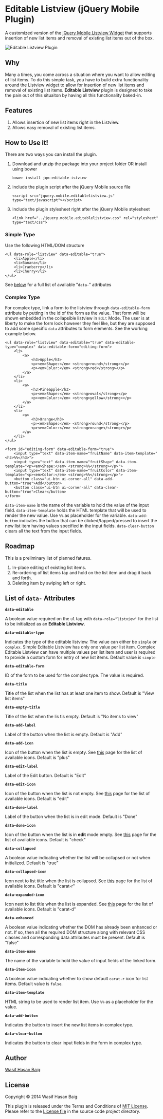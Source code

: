 Editable Listview (jQuery Mobile Plugin)
========================================
A customized version of the [jQuery Mobile Listview Widget](http://demos.jquerymobile.com/1.4.2/listview/) that supports insertion of new list items and removal of existing list items out of the box.

![Editable Listview Plugin](editable-listview.png?raw=true)

## Why
Many a times, you come across a situation where you want to allow editing of list items. To do this simple task, you have to build extra functionality around the Listview widget to allow for insertion of new list items and removal of existing list items. **Editable Listview** plugin is designed to take the pain out of this situaiton by having all this functionality baked-in.

## Features

1. Allows insertion of new list items right in the Listview.
2. Allows easy removal of existing list items.

## How to Use it!
There are two ways you can install the plugin.

1. Download and unzip the package into your project folder OR install using bower

    `bower install jqm-editable-istview`
    
2. Include the plugin script after the jQuery Mobile source file
    
    `<script src="jquery.mobile.editablelistview.js" type="text/javascript"></script>`
    
3. Include the plugin stylesheet right after the jQuery Mobile stylesheet

    `<link href="../jquery.mobile.editablelistview.css" rel="stylesheet" type="text/css">`

### Simple Type
Use the following HTML/DOM structure

```
<ul data-role="listview" data-editable="true">
    <li>Apple</li>
    <li>Banana</li>
    <li>Cranberry</li>
    <li>Cherry</li>
</ul>
```

See [below](#attributes) for a full list of available "`data-`" attributes

### Complex Type
For complex type, link a form to the listview through `data-editable-form` attribute by putting in the id of the form as the value. That form will be shown embedded in the collapsible listview in `Edit` Mode. The user is at liberty to make the form look however they feel like, but they are supposed to add some specific `data` attributes to form elements. See the working example below.

```
<ul data-role="listview" data-editable="true" data-editable-type="complex" data-editable-form="editing-form">
    <li>
        <a>
            <h3>Apple</h3>
            <p><em>Shape:</em> <strong>round</strong></p>
            <p><em>Color:</em> <strong>red</strong></p>
        </a>
    </li>
    <li>
        <a>
            <h3>Pineapple</h3>
            <p><em>Shape:</em> <strong>oval</strong></p>
            <p><em>Color:</em> <strong>yellow</strong></p>
        </a>
    </li>
    <li>
        <a>
            <h3>Orange</h3>
            <p><em>Shape:</em> <strong>round</strong></p>
            <p><em>Color:</em> <strong>orange</strong></p>
        </a>
    </li>
</ul>

<form id="editing-form" data-editable-form="true">
    <input type="text" data-item-name="fruitName" data-item-template="<h3>%%</h3>">
    <input type="text" data-item-name="fruitShape" data-item-template="<p><em>Shape:</em> <strong>%%</strong></p>">
    <input type="text" data-item-name="fruitColor" data-item-template="<p><em>Color:</em> <strong>%%</strong></p>">
    <button class="ui-btn ui-corner-all" data-add-button="true">Add</button>
    <button class="ui-btn ui-corner-all" data-clear-button="true">Clear</button>
</form>
```

`data-item-name` is the name of the variable to hold the value of the input field. `data-item-template` holds the HTML template that will be used to render the new value. Use `%%` as placeholder for the variable. `data-add-button` indicates the button that can be clicked/tapped/pressed to insert the new list item having values specified in the input fields. `data-clear-button` clears all the text from the input fields.

## Roadmap
This is a preliminary list of planned fatures.

1. In-place editing of existing list items.
2. Re-ordering of list items tap and hold on the list item and drag it back and forth.
3. Deleting item by swiping left or right.

## List of `data-` Attributes<a name="attributes"></a>

**`data-editable`**
    
A boolean value required on the `ul` tag with `data-role="listview"` for the list to be initialized as an **Editable Listview**.

**`data-editable-type`**
    
Indicates the type of the editable listview. The value can either be `simple` or `complex`. Simple Editable Listview has only one value per list item. Complex Editable Listview can have multiple values per list item and user is required to provide a custom form for entry of new list items.
Default value is `simple`

**`data-editable-form`**

ID of the form to be used for the complex type. The value is required.
    
**`data-title`**

Title of the list when the list has at least one item to show. Default is "View list items"
    
**`data-empty-title`**

Title of the list when the lis tis empty. Default is "No items to view"
    
**`data-add-label`**

Label of the button when the list is empty. Default is "Add"
    
**`data-add-icon`**

Icon of the button when the list is empty. See [this](http://api.jquerymobile.com/icons/) page for the list of available icons. Default is "plus"
    
**`data-edit-label`**

Label of the Edit button. Default is "Edit"
    
**`data-edit-icon`**

Icon of the button when the list is not empty. See [this](http://api.jquerymobile.com/icons/) page for the list of available icons. Default is "edit"

**`data-done-label`**

Label of the button when the list is in edit mode. Default is "Done"
    
**`data-done-icon`**

Icon of the button when the list is in **edit** mode empty. See [this](http://api.jquerymobile.com/icons/) page for the list of available icons. Default is "check"
    
**`data-collapsed`**

A boolean value indicating whether the list will be collapsed or not when initialized. Default is "true"
    
**`data-collapsed-icon`**

Icon next to list title when the list is collapsed. See [this](http://api.jquerymobile.com/icons/) page for the list of available icons. Default is "carat-r"
    
**`data-expanded-icon`**

Icon next to list title when the list is expanded. See [this](http://api.jquerymobile.com/icons/) page for the list of available icons. Default is "carat-d"
    
**`data-enhanced`**

A boolean value indicating whether the DOM has already been enhanced or not. If so, then all the required DOM structure along with relevant CSS classes and corresponding data attributes must be present. Default is "false"

**`data-item-name`**

The name of the variable to hold the value of input fields of the linked form.

**`data-item-icon`**

A boolean value indicating whether to show default `carat-r` icon for list items. Default value is `false`.

**`data-item-template`**

HTML string to be used to render list item. Use `%%` as a placeholder for the value.

**`data-add-button`**

Indicates the button to insert the new list items in complex type.

**`data-clear-button`**

Indicates the button to clear input fields in the form in complex type.
    

## Author
[Wasif Hasan Baig](https://github.com/baig)

## License
Copyright &copy; 2014 Wasif Hasan Baig

This plugin is released under the Terms and Conditions of [MIT License](http://opensource.org/licenses/MIT). Please refer to the [License file](https://github.com/baig/jquerymobile-editablelistview/blob/master/LICENSE.txt) in the source code project directory.
